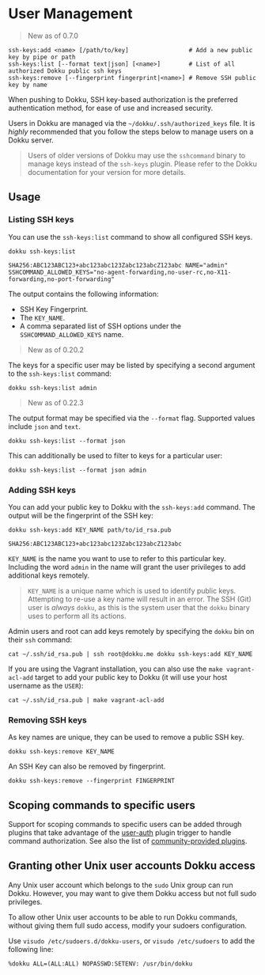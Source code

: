# User Management

> New as of 0.7.0

```
ssh-keys:add <name> [/path/to/key]                 # Add a new public key by pipe or path
ssh-keys:list [--format text|json] [<name>]        # List of all authorized Dokku public ssh keys
ssh-keys:remove [--fingerprint fingerprint|<name>] # Remove SSH public key by name
```

When pushing to Dokku, SSH key-based authorization is the preferred authentication method, for ease of use and increased security.

Users in Dokku are managed via the `~/dokku/.ssh/authorized_keys` file. It is *highly* recommended that you follow the steps below to manage users on a Dokku server.

> Users of older versions of Dokku may use the `sshcommand` binary to manage keys instead of the `ssh-keys` plugin. Please refer to the Dokku documentation for your version for more details.

## Usage

### Listing SSH keys

You can use the `ssh-keys:list` command to show all configured SSH keys.

```shell
dokku ssh-keys:list
```

```
SHA256:ABC123ABC123+abc123abc123Zabc123abcZ123abc NAME="admin" SSHCOMMAND_ALLOWED_KEYS="no-agent-forwarding,no-user-rc,no-X11-forwarding,no-port-forwarding"
```

The output contains the following information:

- SSH Key Fingerprint.
- The `KEY_NAME`.
- A comma separated list of SSH options under the `SSHCOMMAND_ALLOWED_KEYS` name.

> New as of 0.20.2

The keys for a specific user may be listed by specifying a second argument to the `ssh-keys:list` command:

```shell
dokku ssh-keys:list admin
```

> New as of 0.22.3

The output format may be specified via the `--format` flag. Supported values include `json` and `text`.

```shell
dokku ssh-keys:list --format json
```

This can additionally be used to filter to keys for a particular user:

```shell
dokku ssh-keys:list --format json admin
```

### Adding SSH keys

You can add your public key to Dokku with the `ssh-keys:add` command. The output will be the fingerprint of the SSH key:

```shell
dokku ssh-keys:add KEY_NAME path/to/id_rsa.pub
```

```
SHA256:ABC123ABC123+abc123abc123Zabc123abcZ123abc
```

`KEY_NAME` is the name you want to use to refer to this particular key. Including the word `admin` in the name will grant the user privileges to add additional keys remotely.

> `KEY_NAME` is a unique name which is used to identify public keys. Attempting to re-use a key name will result in an error. The SSH (Git) user is *always* `dokku`, as this is the system user that the `dokku` binary uses to perform all its actions.

Admin users and root can add keys remotely by specifying the `dokku` bin on their `ssh` command:

```shell
cat ~/.ssh/id_rsa.pub | ssh root@dokku.me dokku ssh-keys:add KEY_NAME
```

If you are using the Vagrant installation, you can also use the `make vagrant-acl-add` target to add your public key to Dokku (it will use your host username as the `USER`):

```shell
cat ~/.ssh/id_rsa.pub | make vagrant-acl-add
```

### Removing SSH keys

As key names are unique, they can be used to remove a public SSH key.

```shell
dokku ssh-keys:remove KEY_NAME
```

An SSH Key can also be removed by fingerprint.

```shell
dokku ssh-keys:remove --fingerprint FINGERPRINT
```

## Scoping commands to specific users

Support for scoping commands to specific users can be added through plugins that take advantage of the [user-auth](/docs/development/plugin-triggers.md#user-auth) plugin trigger to handle command authorization.
See also the list of [community-provided plugins](/docs/community/plugins.md).

## Granting other Unix user accounts Dokku access

Any Unix user account which belongs to the `sudo` Unix group can run Dokku.  However, you may want to give them Dokku access but not full sudo privileges.

To allow other Unix user accounts to be able to run Dokku commands, without giving them full sudo access, modify your sudoers configuration.

Use `visudo /etc/sudoers.d/dokku-users`, or `visudo /etc/sudoers` to add the following line:

```
%dokku ALL=(ALL:ALL) NOPASSWD:SETENV: /usr/bin/dokku
```
